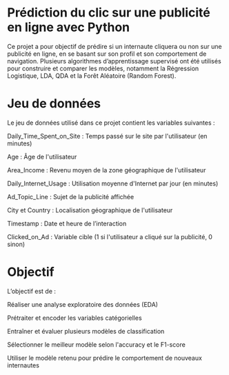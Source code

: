 # Prédiction du clic sur une publicité en ligne avec Python

Ce projet a pour objectif de prédire si un internaute cliquera ou non sur une publicité en ligne, en se basant sur son profil et son comportement de navigation. Plusieurs algorithmes d’apprentissage supervisé ont été utilisés pour construire et comparer les modèles, notamment la Régression Logistique, LDA, QDA et la Forêt Aléatoire (Random Forest).

# Jeu de données

Le jeu de données utilisé dans ce projet contient les variables suivantes :

Daily_Time_Spent_on_Site : Temps passé sur le site par l'utilisateur (en minutes)

Age : Âge de l'utilisateur

Area_Income : Revenu moyen de la zone géographique de l'utilisateur

Daily_Internet_Usage : Utilisation moyenne d'Internet par jour (en minutes)

Ad_Topic_Line : Sujet de la publicité affichée

City et Country : Localisation géographique de l'utilisateur

Timestamp : Date et heure de l’interaction

Clicked_on_Ad : Variable cible (1 si l'utilisateur a cliqué sur la publicité, 0 sinon)

# Objectif

L’objectif est de :

Réaliser une analyse exploratoire des données (EDA)

Prétraiter et encoder les variables catégorielles

Entraîner et évaluer plusieurs modèles de classification

Sélectionner le meilleur modèle selon l'accuracy et le F1-score

Utiliser le modèle retenu pour prédire le comportement de nouveaux internautes
